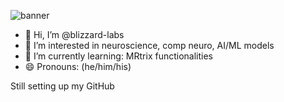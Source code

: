 ![banner](https://github.com/blizzard-labs/blizzard-labs/blob/main/krishnabhattbanner.png?raw=true)

- 👋 Hi, I’m @blizzard-labs
- 👀 I’m interested in neuroscience, comp neuro, AI/ML models
- 🌱 I’m currently learning: MRtrix functionalities
- 😄 Pronouns: (he/him/his)

Still setting up my GitHub
